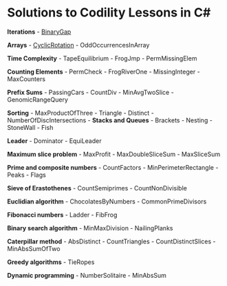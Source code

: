 Solutions to Codility Lessons in C#
=======================
**Iterations**
	- [BinaryGap](https://app.codility.com/programmers/lessons/1-iterations/binary_gap/)

**Arrays**
	- [CyclicRotation](https://app.codility.com/programmers/lessons/2-arrays/cyclic_rotation/)
	- OddOccurrencesInArray

**Time Complexity**
	- TapeEquilibrium
	- FrogJmp
	- PermMissingElem

**Counting Elements**
	- PermCheck
	- FrogRiverOne
	- MissingInteger
	- MaxCounters

**Prefix Sums**
	- PassingCars
	- CountDiv
	- MinAvgTwoSlice
	- GenomicRangeQuery

**Sorting**
	- MaxProductOfThree
	- Triangle
	- Distinct
	- NumberOfDiscIntersections
	- 
**Stacks and Queues**
	- Brackets
	- Nesting
	- StoneWall
	- Fish
	
**Leader**
	- Dominator
	- EquiLeader

**Maximum slice problem**
	- MaxProfit
	- MaxDoubleSliceSum
	- MaxSliceSum

**Prime and composite numbers**
	- CountFactors
	- MinPerimeterRectangle
	- Peaks
	- Flags

**Sieve of Erastothenes**
	- CountSemiprimes
	- CountNonDivisible

**Euclidian algorithm**
	- ChocolatesByNumbers
	- CommonPrimeDivisors

**Fibonacci numbers**
	- Ladder
	- FibFrog

**Binary search algorithm**
	- MinMaxDivision
	- NailingPlanks

**Caterpillar method**
	- AbsDistinct
	- CountTriangles
	- CountDistinctSlices
	- MinAbsSumOfTwo

**Greedy algorithms**
	- TieRopes

**Dynamic programming**
	- NumberSolitaire
	- MinAbsSum